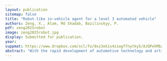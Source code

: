 ```yaml
---
layout: publication
sitemap: false
title: "Robot-like in-vehicle agent for a level 3 automated vehicle"
authors: Zeng, X., Alam, Md Shadab, Bazilinskyy, P.
pdf: zeng2025robot
image: zeng2025robot.jpg
display: Submitted for publication.
year:
suppmat: https://www.dropbox.com/scl/fo/8xz3ok1s4zsagf7nytky5/AJQPehMbzmQAZ8ncz3LqjfQ?rlkey=25dct1vyd3dzqyxyvihy34h4u&st=zu8ty1mn
abstract: "With the rapid development of automotive technology and artificial intelligence, in-vehicle agents have great potential to solve the challenges of explaining the status of the system and the intentions of an automated vehicle. A robot-like in-vehicle agent was designed and developed to explore the in-vehicle agent communicating through gestures and facial expressions with a driver in a SAE Level 3 automated vehicle. An experiment with 12 participants was conducted to evaluate the prototype. The results showed that both interactions of facial expressions and gestures can reduce workload and increase usefulness and satisfaction. However, gestures seem to be more functional and preferred by the driver while facial expressions seem to be more emotional and preferred by passengers. Furthermore, gestures are easier to notice but difficult to understand independently, and facial expressions are hard to notice but more attractive."
---
```

